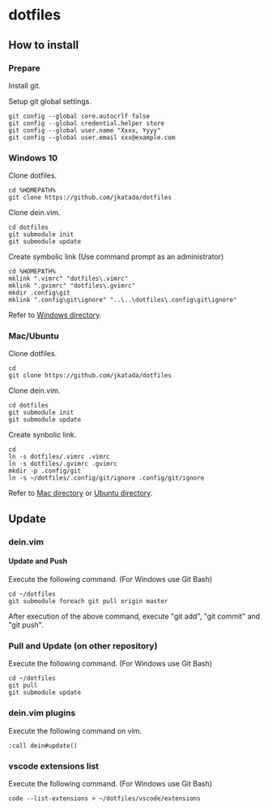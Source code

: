 # dotfiles

## How to install

### Prepare
Install git.

Setup git global settings.
```
git config --global core.autocrlf false
git config --global credential.helper store
git config --global user.name "Xxxx, Yyyy"
git config --global user.email xxx@example.com
```

### Windows 10
Clone dotfiles.
```
cd %HOMEPATH%
git clone https://github.com/jkatada/dotfiles
```

Clone dein.vim.
```
cd dotfiles
git submodule init
git submodule update
```

Create symbolic link (Use command prompt as an administrator)
```
cd %HOMEPATH%
mklink ".vimrc" "dotfiles\.vimrc"
mklink ".gvimrc" "dotfiles\.gvimrc"
mkdir .config\git
mklink ".config\git\ignore" "..\..\dotfiles\.config\git\ignore"
```

Refer to [Windows directory](./Windows).

### Mac/Ubuntu

Clone dotfiles.
```
cd
git clone https://github.com/jkatada/dotfiles
```

Clone dein.vim.
```
cd dotfiles
git submodule init
git submodule update
```

Create synbolic link.
```
cd
ln -s dotfiles/.vimrc .vimrc
ln -s dotfiles/.gvimrc .gvimrc
mkdir -p .config/git
ln -s ~/dotfiles/.config/git/ignore .config/git/ignore
```

Refer to [Mac directory](./Mac) or [Ubuntu directory](./Ubuntu).

## Update

### dein.vim

#### Update and Push
Execute the following command. (For Windows use Git Bash)
```
cd ~/dotfiles
git submodule foreach git pull origin master
```

After execution of the above command, execute "git add", "git commit" and "git push".

### Pull and Update (on other repository)
Execute the following command. (For Windows use Git Bash)
```
cd ~/dotfiles
git pull
git submodule update
```


### dein.vim plugins
Execute the following command on vim.
```
:call dein#update()
```

### vscode extensions list
Execute the following command. (For Windows use Git Bash)
```
code --list-extensions > ~/dotfiles/vscode/extensions
```


